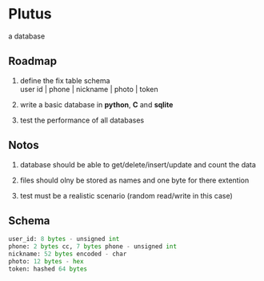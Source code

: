 # Plutus

a database

## Roadmap

1. define the fix table schema\
   user id | phone | nickname | photo | token

1. write a basic database in **python**, **C** and **sqlite**
1. test the performance of all databases

## Notos

1. database should be able to get/delete/insert/update and count the data

1. files should olny be stored as names and one byte for there extention

1. test must be a realistic scenario (random read/write in this case)

## Schema

```py
user_id: 8 bytes - unsigned int
phone: 2 bytes cc, 7 bytes phone - unsigned int
nickname: 52 bytes encoded - char
photo: 12 bytes - hex
token: hashed 64 bytes
```
